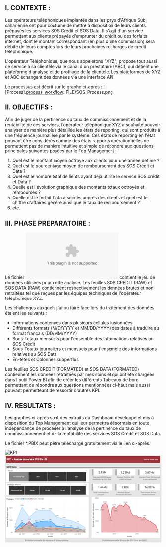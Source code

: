 ## I. CONTEXTE : </br>
Les opérateurs téléphoniques implantés dans les pays d'Afrique Sub saharienne ont pour coutume de mettre à disposition de leurs clients prépayés les services SOS Crédit et SOS Data. Il s'agit d'un service permettant aux clients prépayés d’emprunter du crédit ou des forfaits internet, dont le montant correspondant (en plus d'une commission) sera débité de leurs comptes lors de leurs prochaines recharges de crédit téléphonique.

L'opérateur Téléphonique, que nous appelerons "XYZ", propose tout aussi ce service à sa clientèle via le canal d'un prestataire (ABC), qui détient une plateforme d'analyse et de profilage de la clientèle. Les plateformes de XYZ et ABC échangent des données via une interface API. 

Le processus est décrit sur le graphe ci-après : 
![Process].[process_workflow]: FILE/SOS_Process.png


## II. OBJECTIFS : </br>
Afin de juger de la pertinence du taux de commissionnement et de la rentabilité de ces services, l’opérateur téléphonique XYZ a souhaité pouvoir analyser de manière plus détaillée les états de reporting, qui sont produits à une fréquence journalière par le système. Ces états de reporting en l'état pouvant être considérés comme des états rapports opérationnelles ne permettent pas de manière intuitive et simple de répondre aux questions principales suivantes posées par le Top Management :
1. Quel est le montant moyen octroyé aux clients pour une année définie ?
2. Quel est le pourcentage moyen de remboursement des SOS Crédit et Data ?
3. Quel est le nombre total de lients ayant déjà utilisé le service SOS crédit et Data ? 
4. Quelle est l'évolution graphique des montants totaux octroyés et remboursés ?
5. Quelle est le forfait Data à succès auprès des clients et quel est le chiffre d'affaires généré ainsi que le taux de remboursement ?
6. etc.


## III. PHASE PREPARATOIRE :
Le fichier ![Dataset][Dataset] contient le jeu de données utilisées pour cette analyse. Les feuilles SOS CREDIT (RAW) et SOS DATA (RAW) contiennent respectivement les données brutes et non retraitées tel que reçues par les équipes techniques de l'opérateur téléphonique XYZ. 

Les challenges auxquels j'ai pu faire face lors du traitement des données étaient les suivants :
- Informations contenues dans plusieurs cellules fusionnées
- Différents formats (M/D/YYYY et MM/DD/YYYY) des dates à traduire au format français (DD/MM/YYYY)
- Sous-Totaux mensuels pour l'ensemble des informations relatives au SOS Crédit
- Sous-Totaux journaliers et mensuels pour l'ensemble des informations relatives au SOS Data
- En-têtes et Colonnes supperflus

Les feuilles SOS CREDIT (FORMATED) et SOS DATA (FORMATED) contiennent les données retraitées par mes soins et qui ont été chargées dans l'outil Power BI afin de créer les différents Tableaux de bord permettant de répondre aux questions mentionnées ci-haut mais aussi pouvant permetteant de ressortir d'autres KPI.


## IV. RESULTATS :
Les graphes ci-après sont des extraits du Dashboard développé et mis à disposition du Top Management qui leur permettra désormais en toute indépendance de procéder à l'analyse de la pertinence du taux de commissionnement et de la rentabilité des services SOS Crédit et SOS Data.

Le fichier *.PBIX peut pêtre téléchargé gratuitement via le lien ci-après.

![KPI][KPI_01]</br>
![KPI][KPI_02]</br>

<!-- Image Links -->

[process_workflow]: FILE/SOS_Process.png
[KPI_01]: FILE/Dashboard_SOS_Crédit.png
[KPI_02]: FILE/Dashboard_SOS_Data.png
[Dataset]: FILE/Dataset.xlsx
 
